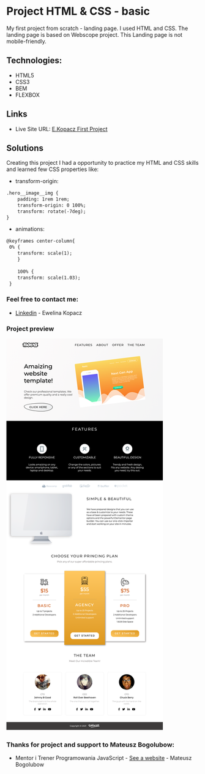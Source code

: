 # Project HTML & CSS - basic

My first project from scratch - landing page. I used HTML and CSS. 
The landing page is based on Webscope project. This Landing page is not mobile-friendly.

## Technologies:

* HTML5
* CSS3
* BEM
* FLEXBOX

## Links

* Live Site URL: [E.Kopacz First Project](https://ekopacz-first-project.netlify.app)

## Solutions
Creating this project I had a opportunity to practice my HTML and CSS skills and learned few CSS properties like:

* transform-origin:

```
.hero__image__img {
    padding: 1rem 1rem;
    transform-origin: 0 100%;
    transform: rotate(-7deg);
}
```

* animations:

```
@keyframes center-column{
 0% {
    transform: scale(1);
    }

    100% {
    transform: scale(1.03);
 }
 ```

### Feel free to contact me:

* [Linkedin](https://www.linkedin.com/in/ewelina-kopacz-929559100/) - Ewelina Kopacz

### Project preview

![Project-preview](./assets/project-preview.png)

### Thanks for project and support to Mateusz Bogolubow:
* Mentor i Trener Programowania JavaScript - [See a website](https://devmentor.pl/) - Mateusz Bogolubow




